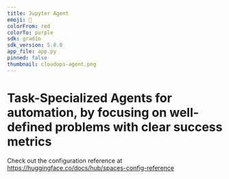 ```yaml
---
title: Jupyter Agent
emoji: 🏃
colorFrom: red
colorTo: purple
sdk: gradio
sdk_version: 5.8.0
app_file: app.py
pinned: false
thumbnail: cloudops-agent.png
---
```



# Task-Specialized Agents for automation, by focusing on well-defined problems with clear success metrics

Check out the configuration reference at https://huggingface.co/docs/hub/spaces-config-reference
